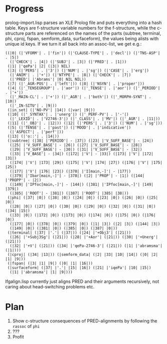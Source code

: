 Progress
==========

prolog-import.lisp parses an XLE Prolog file and puts everything into
a hash table. Keys are f-structure variable numbers for the
f-structure, while the c-structure parts are referenced on the names
of the parts (subtree, terminal, phi, cproj, fspan, semform_data,
surfaceform), the values being alists with unique id keys. If we turn
it all back into an assoc-list, we get e.g.:

    ((|0| (|'VFORM'| . |'fin'|) (|'CLAUSE-TYPE'| . |'decl'|) (|'TNS-ASP'| . |5|)
      (|'CHECK'| . |4|) (|'SUBJ'| . |3|) (|'PRED'| . |1|))
     (|1| |'qePa'| |2| (|3|) NIL)
     (|3| (|'PERS'| . |'3'|) (|'NUM'| . |'sg'|) (|'CASE'| . |'erg'|)
      (|'ANIM'| . |'+'|) (|'NTYPE'| . |8|) (|'CHECK'| . |7|)
      (|'PRED'| |'Abrams'| |0| NIL NIL))
     (|7| (|'_AGR-POS'| . |'left'|)) (|8| (|'NSYN'| . |'proper'|))
     (|4| (|'_TENSEGROUP'| . |'aor'|) (|'_TENSE'| . |'aor'|) (|'_PERIOD'| . |'+'|)
      (|'_MAIN-CL'| . |'+'|) (|'_AGR'| . |'both'|) (|'_MORPH-SYNT'| . |10|)
      (|'_IN-SITU'| . |9|))
     (|in_set| (|'NO-PV'| |14|) (|var| |9|))
     (|10| (|'_SYNTAX'| . |'unerg'|) (|'_PERF-PV'| . |'-'|)
      (|'_LEXID'| . |'V2746-3'|) (|'_CLASS'| . |'MV'|) (|'_AGR'| . |11|))
     (|11| (|'_OBJ'| . |12|)) (|12| (|'PERS'| . |'3'|) (|'NUM'| . |'sg'|))
     (|5| (|'TENSE'| . |'past'|) (|'MOOD'| . |'indicative'|)
      (|'ASPECT'| . |'perf'|))
     (|13| (|'o::'| . |14|))
     (|subtree| (|38| |'PERIOD'| - |37|) (|23| |'V_SUFF_BASE'| - |24|)
      (|25| |'V_SUFF_BASE'| - |26|) (|27| |'V_SUFF_BASE'| - |28|)
      (|29| |'V_SUFF_BASE'| - |30|) (|31| |'V_SUFF_BASE'| - |32|)
      (|33| |'V_BASE'| - |34|) (|172| |'V'| - |33|) (|173| |'V'| |172| |31|)
      (|174| |'V'| |173| |29|) (|175| |'V'| |174| |27|) (|176| |'V'| |175| |25|)
      (|177| |'V'| |176| |23|) (|378| |'I[main,-]'| - |177|)
      (|379| |'Ibar[main,-]'| - |378|) (|2| |'PROP'| - |1|) (|144| |'PROPP'| - |2|)
      (|149| |'IPfoc[main,-]'| - |144|) (|381| |'IPfoc[main,-]'| |149| |379|)
      (|385| |'ROOT'| - |381|) (|387| |'ROOT'| |385| |38|))
     (|phi| (|37| |0|) (|38| |0|) (|24| |0|) (|23| |0|) (|26| |0|) (|25| |0|)
      (|28| |0|) (|27| |0|) (|30| |0|) (|29| |0|) (|32| |0|) (|31| |0|) (|34| |15|)
      (|33| |0|) (|172| |0|) (|173| |0|) (|174| |0|) (|175| |0|) (|176| |0|)
      (|177| |0|) (|378| |0|) (|379| |0|) (|1| |3|) (|2| |3|) (|144| |3|)
      (|149| |0|) (|381| |0|) (|385| |0|) (|387| |0|))
     (|terminal| (|37| |'.'| (|37|)) (|24| |'+Obj3'| (|21|))
      (|26| |'+Subj3Sg'| (|21|)) (|28| |'+Aor'| (|21|)) (|30| |'+Unerg'| (|21|))
      (|32| |'+V'| (|21|)) (|34| |'qePa-2746-3'| (|21|)) (|1| |'abramsma'| (|1|)))
     (|cproj| (|34| |13|)) (|semform_data| (|2| |33| |10| |14|) (|0| |2| |1| |9|))
     (|fspan| (|3| |1| |9|) (|0| |1| |16|))
     (|surfaceform| (|37| |'.'| |15| |16|) (|21| |'iqePa'| |10| |15|)
      (|1| |'abramsma'| |1| |9|)))

lfgalign.lisp currently just aligns PRED and their arguments
recursively, not caring about head-switching problems etc.

Plan
==========

1. Show c-structure consequences of PRED-alignments by following
 the `rassoc` of `phi` 
2. ???
3. Profit

